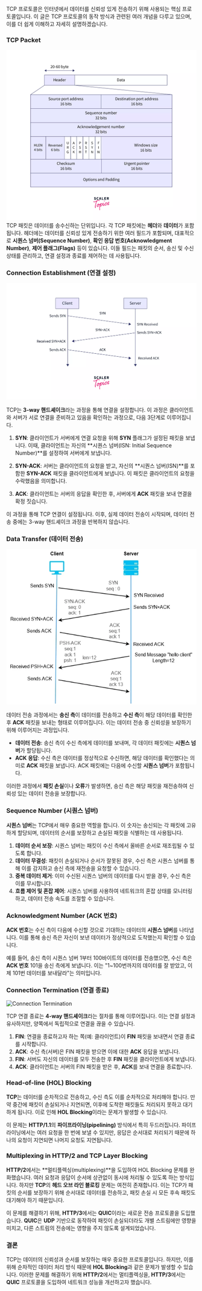 TCP 프로토콜은 인터넷에서 데이터를 신뢰성 있게 전송하기 위해 사용되는 핵심 프로토콜입니다. 이 글은 TCP 프로토콜의 동작 방식과 관련된 여러 개념을 다루고 있으며, 이를 더 쉽게 이해하고 자세히 설명하겠습니다.

### TCP Packet
![TCP packet](./resource/TCPProtocol/TcpPacket.png)
TCP 패킷은 데이터를 송수신하는 단위입니다. 각 TCP 패킷에는 **헤더**와 **데이터**가 포함됩니다. 헤더에는 데이터를 신뢰성 있게 전송하기 위한 여러 필드가 포함되며, 대표적으로 **시퀀스 넘버(Sequence Number)**, **확인 응답 번호(Acknowledgment Number)**, **제어 플래그(Flags)** 등이 있습니다. 이들 필드는 패킷의 순서, 송신 및 수신 상태를 관리하고, 연결 설정과 종료를 제어하는 데 사용됩니다.

### Connection Establishment (연결 설정)
![Connection Establishment](./resource/TCPProtocol/connection%20establishment%20in%20tcp.png)

TCP는 **3-way 핸드셰이크**라는 과정을 통해 연결을 설정합니다. 이 과정은 클라이언트와 서버가 서로 연결을 준비하고 있음을 확인하는 과정으로, 다음 3단계로 이루어집니다.

1. **SYN**: 클라이언트가 서버에게 연결 요청을 위해 **SYN** 플래그가 설정된 패킷을 보냅니다. 이때, 클라이언트는 자신의 **시퀀스 넘버(ISN: Initial Sequence Number)**를 설정하여 서버에게 보냅니다.
   
2. **SYN-ACK**: 서버는 클라이언트의 요청을 받고, 자신의 **시퀀스 넘버(ISN)**를 포함한 **SYN-ACK** 패킷을 클라이언트에게 보냅니다. 이 패킷은 클라이언트의 요청을 수락했음을 의미합니다.

3. **ACK**: 클라이언트는 서버의 응답을 확인한 후, 서버에게 **ACK** 패킷을 보내 연결을 확정 짓습니다.

이 과정을 통해 TCP 연결이 설정됩니다. 이후, 실제 데이터 전송이 시작되며, 데이터 전송 중에는 3-way 핸드셰이크 과정을 반복하지 않습니다.

### Data Transfer (데이터 전송)
![Data](./resource/TCPProtocol/data%20transfer%20in%20tcp.png)

데이터 전송 과정에서는 **송신 측**이 데이터를 전송하고 **수신 측**이 해당 데이터를 확인한 후 **ACK** 패킷을 보내는 형태로 이루어집니다. 이는 데이터 전송 중 신뢰성을 보장하기 위해 이루어지는 과정입니다.

- **데이터 전송**: 송신 측이 수신 측에게 데이터를 보내며, 각 데이터 패킷에는 **시퀀스 넘버**가 할당됩니다.
- **ACK 응답**: 수신 측은 데이터를 정상적으로 수신하면, 해당 데이터를 확인했다는 의미로 **ACK** 패킷을 보냅니다. ACK 패킷에는 다음에 수신할 **시퀀스 넘버**가 포함됩니다.

이러한 과정에서 **패킷 손실**이나 **오류**가 발생하면, 송신 측은 해당 패킷을 재전송하여 신뢰성 있는 데이터 전송을 보장합니다.

### Sequence Number (시퀀스 넘버)

**시퀀스 넘버**는 TCP에서 매우 중요한 역할을 합니다. 이 숫자는 송신되는 각 패킷에 고유하게 할당되며, 데이터의 순서를 보장하고 손실된 패킷을 식별하는 데 사용됩니다.

1. **데이터 순서 보장**: 시퀀스 넘버는 패킷이 수신 측에서 올바른 순서로 재조립될 수 있도록 합니다.
2. **데이터 무결성**: 패킷이 손실되거나 순서가 잘못된 경우, 수신 측은 시퀀스 넘버를 통해 이를 감지하고 송신 측에 재전송을 요청할 수 있습니다.
3. **중복 데이터 제거**: 이미 수신된 시퀀스 넘버의 데이터를 다시 받을 경우, 수신 측은 이를 무시합니다.
4. **흐름 제어 및 혼잡 제어**: 시퀀스 넘버를 사용하여 네트워크의 혼잡 상태를 모니터링하고, 데이터 전송 속도를 조절할 수 있습니다.

### Acknowledgment Number (ACK 번호)

**ACK 번호**는 수신 측이 다음에 수신할 것으로 기대하는 데이터의 **시퀀스 넘버**를 나타냅니다. 이를 통해 송신 측은 자신이 보낸 데이터가 정상적으로 도착했는지 확인할 수 있습니다.

예를 들어, 송신 측이 시퀀스 넘버 1부터 100바이트의 데이터를 전송했으면, 수신 측은 **ACK 번호** 101을 송신 측에게 보냅니다. 이는 "1~100번까지의 데이터를 잘 받았고, 이제 101번 데이터를 보내달라"는 의미입니다.

### Connection Termination (연결 종료)
![Connection Termination](./resource/TCPProtocol/connection%20termination%20in%20tcp.png)

TCP 연결 종료는 **4-way 핸드셰이크**라는 절차를 통해 이루어집니다. 이는 연결 설정과 유사하지만, 양쪽에서 독립적으로 연결을 끊을 수 있습니다.

1. **FIN**: 연결을 종료하고자 하는 쪽(예: 클라이언트)이 **FIN** 패킷을 보내면서 연결 종료를 시작합니다.
2. **ACK**: 수신 측(서버)은 FIN 패킷을 받으면 이에 대한 **ACK** 응답을 보냅니다.
3. **FIN**: 서버도 자신의 데이터를 모두 전송한 후 **FIN** 패킷을 클라이언트에게 보냅니다.
4. **ACK**: 클라이언트는 서버의 FIN 패킷을 받은 후, **ACK**를 보내 연결을 종료합니다.

### Head-of-line (HOL) Blocking

**TCP**는 데이터를 순차적으로 전송하고, 수신 측도 이를 순차적으로 처리해야 합니다. 만약 중간에 패킷이 손실되거나 지연되면, 이후에 도착한 패킷들도 처리되지 못하고 대기하게 됩니다. 이로 인해 **HOL Blocking**이라는 문제가 발생할 수 있습니다.

이 문제는 **HTTP/1.1**의 **파이프라이닝(pipelining)** 방식에서 특히 두드러집니다. 파이프라이닝에서는 여러 요청을 한 번에 보낼 수 있지만, 응답은 순서대로 처리되기 때문에 하나의 요청이 지연되면 나머지 요청도 지연됩니다.

### Multiplexing in HTTP/2 and TCP Layer Blocking

**HTTP/2**에서는 **멀티플렉싱(multiplexing)**을 도입하여 HOL Blocking 문제를 완화했습니다. 여러 요청과 응답이 순서에 상관없이 동시에 처리될 수 있도록 하는 방식입니다. 하지만 **TCP**의 **헤드 오브 라인 블로킹** 문제는 여전히 존재합니다. 이는 TCP가 패킷의 순서를 보장하기 위해 순서대로 데이터를 전송하고, 패킷 손실 시 모든 후속 패킷도 대기해야 하기 때문입니다.

이 문제를 해결하기 위해, **HTTP/3**에서는 **QUIC**이라는 새로운 전송 프로토콜을 도입했습니다. **QUIC**은 **UDP** 기반으로 동작하여 패킷이 손실되더라도 개별 스트림에만 영향을 미치고, 다른 스트림의 전송에는 영향을 주지 않도록 설계되었습니다.

### 결론

TCP는 데이터의 신뢰성과 순서를 보장하는 매우 중요한 프로토콜입니다. 하지만, 이를 위해 순차적인 데이터 처리 방식 때문에 **HOL Blocking**과 같은 문제가 발생할 수 있습니다. 이러한 문제를 해결하기 위해 **HTTP/2**에서는 멀티플렉싱을, **HTTP/3**에서는 **QUIC** 프로토콜을 도입하여 네트워크 성능을 개선하고자 했습니다.